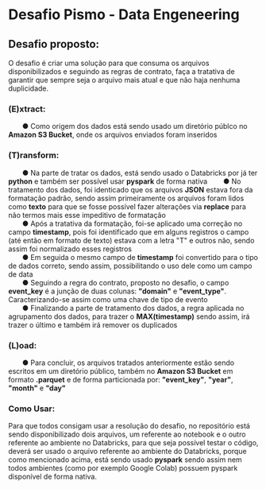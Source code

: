 # Desafio Pismo - Data Engeneering

<h2>Desafio proposto:</h2>

O desafio é criar uma solução para que consuma os arquivos disponibilizados e seguindo as regras de contrato, faça a tratativa de garantir que sempre seja o arquivo mais atual e que não haja nenhuma duplicidade.

<h3>(E)xtract:</h3>

&emsp;&emsp;● Como origem dos dados está sendo usado um diretório públco no <b>Amazon S3 Bucket</b>, onde os arquivos enviados foram inseridos

<h3>(T)ransform:</h3>
&emsp;&emsp;● Na parte de tratar os dados, está sendo usado o Databricks por já ter <b>python</b> e também ser possível usar <b>pyspark</b> de forma nativa
&emsp;&emsp;● No tratamento dos dados, foi identicado que os arquivos <b>JSON</b> estava fora da formatação padrão, sendo assim primeiramente os arquivos foram lidos como <b>texto</b> para que se fosse possível fazer alterações via <b>replace</b> para não termos mais esse impeditivo de formatação<br>
&emsp;&emsp;● Após a tratativa da formatação, foi-se aplicado uma correção no campo <b>timestamp</b>, pois foi identificado que em alguns registros o campo (até então em formato de texto) estava com a letra "T" e outros não, sendo assim foi normalizado esses registros<br>
&emsp;&emsp;● Em seguida o mesmo campo de <b>timestamp</b> foi convertido para o tipo de dados correto, sendo assim, possibilitando o uso dele como um campo de data<br>
&emsp;&emsp;● Seguindo a regra do contrato, proposto no desafio, o campo <b>event_key</b> é a junção de duas colunas: <b>"domain"</b> e <b>"event_type"</b>. Caracterizando-se assim como uma chave de tipo de evento</b><br>
&emsp;&emsp;● Finalizando a parte de tratamento dos dados, a regra aplicada no agrupamento dos dados, para trazer o <b>MAX(timestamp)</b> sendo assim, irá trazer o último e também irá remover os duplicados


<h3>(L)oad:</h3>
&emsp;&emsp;● Para concluir, os arquivos tratados anteriormente estão sendo escritos em um diretório público, também no <b>Amazon S3 Bucket</b> em formato <b>.parquet</b> e de forma particionada por: <b>"event_key"</b>, <b>"year"</b>, <b>"month"</b> e <b>"day"</b>

<h3>Como Usar:</h3>
Para que todos consigam usar a resolução do desafio, no repositório está sendo disponibilizado dois arquivos, um referente ao notebook e o outro referente ao ambiente no Databricks, para que seja possível testar o código, deverá ser usado o arquivo referente ao ambiente do Databricks, porque como mencionado acima, está sendo usado <b>pyspark</b> sendo assim nem todos ambientes (como por exemplo Google Colab) possuem pyspark disponível de forma nativa.
